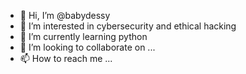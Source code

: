 - 👋 Hi, I’m @babydessy
- 👀 I’m interested in cybersecurity and ethical hacking 
- 🌱 I’m currently learning python 
- 💞️ I’m looking to collaborate on ...
- 📫 How to reach me ...

<!---
babydessy/babydessy is a ✨ special ✨ repository because its `README.md` (this file) appears on your GitHub profile.
You can click the Preview link to take a look at your changes.
--->
